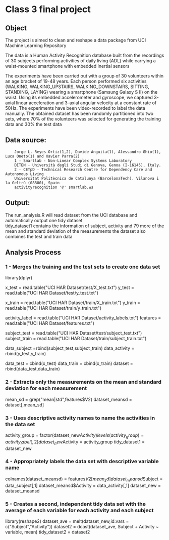 # Class 3 final project

## Object
The project is aimed to clean and reshape a data package from UCI Machine Learning Repository

The data is a Human Activity Recognition database built from the recordings of 30 subjects performing activities of daily living (ADL) while carrying a waist-mounted smartphone with embedded inertial sensors

The experiments have been carried out with a group of 30 volunteers within an age bracket of 19-48 years. Each person performed six activities (WALKING, WALKING_UPSTAIRS, WALKING_DOWNSTAIRS, SITTING, STANDING, LAYING) wearing a smartphone (Samsung Galaxy S II) on the waist. Using its embedded accelerometer and gyroscope, we captured 3-axial linear acceleration and 3-axial angular velocity at a constant rate of 50Hz. The experiments have been video-recorded to label the data manually. The obtained dataset has been randomly partitioned into two sets, where 70% of the volunteers was selected for generating the training data and 30% the test data


## Data source: 
        Jorge L. Reyes-Ortiz(1,2), Davide Anguita(1), Alessandro Ghio(1), Luca Oneto(1) and Xavier Parra(2)
        1 - Smartlab - Non-Linear Complex Systems Laboratory
        DITEN - Università degli Studi di Genova, Genoa (I-16145), Italy. 
        2 - CETpD - Technical Research Centre for Dependency Care and Autonomous Living
        Universitat Politècnica de Catalunya (BarcelonaTech). Vilanova i la Geltrú (08800), Spain
        activityrecognition '@' smartlab.ws
    
## Output: 
The run_analysis.R will read dataset from the UCI database and automatically output one tidy dataset    
    tidy_dataset1 contains the information of subject, activity and 79 more of the mean and standard deviation of the measurements
          the dataset also combines the test and train data 

## Analysis Process

### 1 - Merges the training and the test sets to create one data set
library(dplyr)

x_test = read.table("UCI HAR Dataset/test/X_test.txt")
y_test = read.table("UCI HAR Dataset/test/y_test.txt")

x_train = read.table("UCI HAR Dataset/train/X_train.txt")
y_train = read.table("UCI HAR Dataset/train/y_train.txt")

activity_label = read.table("UCI HAR Dataset/activity_labels.txt")
features = read.table("UCI HAR Dataset/features.txt")

subject_test = read.table("UCI HAR Dataset/test/subject_test.txt")
subject_train = read.table("UCI HAR Dataset/train/subject_train.txt")

data_subject =rbind(subject_test,subject_train)
data_activity = rbind(y_test,y_train)

data_test = cbind(x_test)
data_train = cbind(x_train)
dataset = rbind(data_test,data_train)

### 2 - Extracts only the measurements on the mean and standard deviation for each measurement
mean_sd = grep("mean|std",features$V2)
dataset_meansd = dataset[,mean_sd]


### 3 - Uses descriptive activity names to name the activities in the data set
activity_group = factor(dataset_new$Activity)
levels(activity_group) = activity_label[,2]
dataset_new$Activity = activity_group
tidy_dataset1 = dataset_new


### 4 - Appropriately labels the data set with descriptive variable name
colnames(dataset_meansd) = features$V2[mean_sd]
dataset_meansd$Subject = data_subject[,1]
dataset_meansd$Activity = data_activity[,1]
dataset_new = dataset_meansd


### 5 - Creates a second, independent tidy data set with the average of each variable for each activity and each subject
library(reshape2)
dataset_ave = melt(dataset_new,id.vars = c("Subject","Activity"))
dataset2 = dcast(dataset_ave, Subject + Activity ~ variable, mean)
tidy_dataset2 = dataset2

